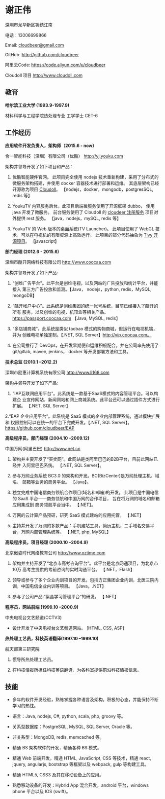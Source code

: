 # 谢正伟

深圳市龙华新区锦绣江南

电话：13006699866

Email: cloudbeer@gmail.com

GitHub: http://github.com/cloudbeer

阿里云Code: https://code.aliyun.com/u/cloudbeer

Cloudoll 项目 http://www.cloudoll.com


## 教育

**哈尔滨工业大学 (1993.9-1997.9)**

材料科学与工程学院热处理专业 工学学士 CET-6

## 工作经历

**应用软件开发负责人，架构师（2015.6 - now）**

合一智能科技（深圳）有限公司（优酷） http://yj.youku.com

架构并领导开发了如下项目和产品：

1. 优酷智能硬件官网。
此项目完全使用 nodejs 技术重新构建，采用了分布式的微服务架构搭建，并使用 docker 容器技术进行部署和运维。
其底层架构已经开源称为项目 [Cloudoll](https://code.aliyun.com/groups/cloudark)。
【nodejs，docker，mongodb，postgresSQL, redis 等】

2. YoukuTV 内容服务后台。此项目后端微服务使用了开源框架 dubbo， 使用 java 开发了微服务。
前台服务使用了 Cloudoll 的 [cloudeer 注册服务](https://code.aliyun.com/cloudark/cloudeer) 项目对外提供 rest 服务。
【java，nodejs，mySQL, redis 等】

3. YoukuTV 的 Web 版本的桌面系统(TV Launcher)。
此项目使用了 WebGL 技术，可以在电视机的有限资源上高效运行。
此项目的部分代码抽象为 [Tivy 开源项目](https://github.com/cloudbeer/Tivy)。
【javascript】

**部门经理 (2012.6 - 2015.6)**

深圳市酷开网络科技有限公司 http://www.coocaa.com

架构并领导开发了如下产品:

1. “创维广告平台”。此平台是创维电视，以及网站的广告投放和统计平台，并能接入
第三方广告投放和监测。【Java， nodejs，python, redis，MySQL, mongoDB】

2. “酷开帐户中心”。此系统是创维集团的统一帐号系统，目前已经接入了酷开的所有
服务，以及创维的电视，机顶盒等相关产品。https://passport.coocaa.com 【Java,
MySQL, redis】

3. “多店铺商城”。此系统是类似 taobao 模式的购物商城，但运行在电视机端，并为
创维电视单独定制。【.NET, SQL Server】http://vip.coocaa.com。

4. 在公司推行了 DevOps，在开发早期便和运维积极配合。并在公司率先使用了 git/gitlab,
maven, jenkins， docker 等开发部署方法和工具。


**技术总监 (2010.1 –2012.2)** 

深圳市励惠计算机系统有限公司 http://www.li168.com

架构并领导开发了如下产品:

1. “IAP互联网应用平台”。此系统是一款基于SaaS模式的内容管理平台。可以构建企
业宣传网站，新闻网站和网上商城系统。此平台还可以通过插件方式进行扩展。
【.NET, SQL Server】

2.“EAP 企业应用平台”。此系统是 SaaS 模式的企业内部管理系统，通过模块扩展和
权限控制可以在统一的平台下完成开发。【.NET, SQL Server】。
https://github.com/cloudbeer/EAP

**高级程序员，部门经理 (2004.10 –2009.12)** 

中国万网(阿里巴巴) http://www.net.cn

1. 架构并主要开发了“买卖网”。此网站是类阿里巴巴的B2B平台，目前此网站已经并 入阿里巴巴系统。
【.NET, SQL Server】。

2. 参与万网业务系统 BC3.0 的架构和开发。BC(BizCenter)是万网处理主机、域名、 邮箱等业务的商务平台。
【Java】。

3. 独立完成中国电信商务领航合作项目(域名和邮箱)的开发。
此项目是中国电信的 SaaS 平台——商务领航和中国万网的合作项目，
旨在将万网的域名和邮箱应用集成到 商务领航平台当中。
【.NET】。

4. 万网的云计算产品预研，研究 SaaS 模式建站的应用托管。
【.NET】

5. 主持并开发了万网的多款产品：手机建站工具，简历主机，二手域名交易平台，万网内部管理系统等。
【.NET, php, MySQL】

**高级程序员，项目经理 (2000.10 –2004.9)** 

北京傲姿时代网络教育公司 http://www.oztime.com 

1. 架构并主持开发了“北京市高考咨询平台”。此平台是北京网通项目，为北京市10万 高考生提供的考前咨询的实时沟通平台。
【.NET，Flash】
 
2. 领导或参与了多个企业内训项目的开发。包括方正集团企业内训，北医三院内训，中国电信企业内训等项目。
【Java，.NET】

3. 参与了公司产品:“紫晶学习管理平台”的研发。
【.NET】

**程序员，网站前端 (1999.10 –2000.9)** 

中央电视台文艺频道(CCTV3)

* 设计开发了中央电视台文艺频道网站。 [HTML, CSS, ASP]

**热处理工艺员，科技英语翻译(1997.10 –1999.10)**

航天部第三研究院

1. 惯导所热处理工艺员。

2. 在科技情报所担任科技英语翻译，为各科室提供前沿科技情报信息。

## 技能

* 多年的软件开发经验，熟练掌握各种语言及架构。积极的心态，并能保持不断学习的热忱。 

* 语言：Java, nodejs, C#, python, scala, php, groovy 等。

* 关系型数据库：PostgreSQL, MySQL, SQL Server,  Oracle 等。

* 非关系型：MongoDB, redis, memcached 等。

* 精通 BS 架构软件的开发，精通各种 BS 模式。

* 精通 Web 前端开发，精通 HTML, JavaScript, CSS 等技术，精通 react, jquery, angularjs, bootstrap 等框架以及 webpack, gulp 等构建工具。

* 精通 HTML5, CSS3 及其在移动设备上的应用。

* 熟悉移动设备的开发：Hybrid App 混合开发，android 平台，windows phone 平台以及 IOS (swift)。